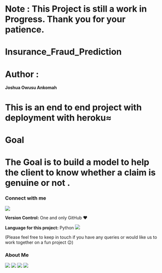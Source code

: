 <!-- #region -->
# Note : This Project is still a work in Progress. Thank you for your patience.

# Insurance_Fraud_Prediction

# Author :

**Joshua Owusu Ankomah**


# This is an end to end project with deployment with heroku≈


# Goal
# The Goal is to build a model to help the client to know whether a claim is genuine or not . 




### Connect with me
[<img target="_blank" src="https://img.icons8.com/bubbles/100/000000/secured-letter.png">](mailto:josh_billion@yahoo.com)

**Version Control:**  One and only GitHub :heart:

**Language for this project:**  Python <img src="https://img.icons8.com/color/30/000000/snake.png">

(Please feel free to keep in touch if you have any queries or would like us to work together on a fun project :wink:)  




### About Me
[<img target="_blank" src="https://img.icons8.com/bubbles/100/000000/linkedin.png">](https://www.linkedin.com/in/joshua-owusu-ankomah-2b5a9898/)  [<img target="_blank" src="https://img.icons8.com/bubbles/100/000000/github.png">](https://github.com/code-JOA)  [<img target="_blank" src="https://img.icons8.com/bubbles/100/000000/facebook.png">]() [<img target="_blank" src="https://img.icons8.com/bubbles/100/000000/instagram-new.png">](https://www.instagram.com/jay_rockerfella/)


<!-- #endregion -->
